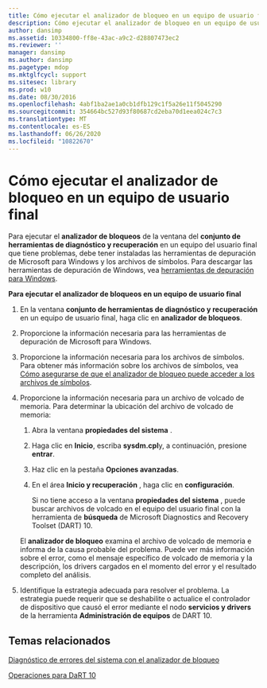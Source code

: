 ```yaml
---
title: Cómo ejecutar el analizador de bloqueo en un equipo de usuario final
description: Cómo ejecutar el analizador de bloqueo en un equipo de usuario final
author: dansimp
ms.assetid: 10334800-ff8e-43ac-a9c2-d28807473ec2
ms.reviewer: ''
manager: dansimp
ms.author: dansimp
ms.pagetype: mdop
ms.mktglfcycl: support
ms.sitesec: library
ms.prod: w10
ms.date: 08/30/2016
ms.openlocfilehash: 4abf1ba2ae1a0cb1dfb129c1f5a26e11f5045290
ms.sourcegitcommit: 354664bc527d93f80687cd2eba70d1eea024c7c3
ms.translationtype: MT
ms.contentlocale: es-ES
ms.lasthandoff: 06/26/2020
ms.locfileid: "10822670"
---
```

# Cómo ejecutar el analizador de bloqueo en un equipo de usuario final


Para ejecutar el **analizador de bloqueos** de la ventana del **conjunto de herramientas de diagnóstico y recuperación** en un equipo del usuario final que tiene problemas, debe tener instaladas las herramientas de depuración de Microsoft para Windows y los archivos de símbolos. Para descargar las herramientas de depuración de Windows, vea [herramientas de depuración para Windows](https://go.microsoft.com/fwlink/?LinkId=266248).

**Para ejecutar el analizador de bloqueos en un equipo de usuario final**

1.  En la ventana **conjunto de herramientas de diagnóstico y recuperación** en un equipo de usuario final, haga clic en **analizador de bloqueos**.

2.  Proporcione la información necesaria para las herramientas de depuración de Microsoft para Windows.

3.  Proporcione la información necesaria para los archivos de símbolos. Para obtener más información sobre los archivos de símbolos, vea [Cómo asegurarse de que el analizador de bloqueo puede acceder a los archivos de símbolos](how-to-ensure-that-crash-analyzer-can-access-symbol-files-dart-10.md).

4.  Proporcione la información necesaria para un archivo de volcado de memoria. Para determinar la ubicación del archivo de volcado de memoria:

    1.  Abra la ventana **propiedades del sistema** .

    2.  Haga clic en **Inicio**, escriba **sysdm.cpl**y, a continuación, presione **entrar**.

    3.  Haz clic en la pestaña **Opciones avanzadas**.

    4.  En el área **Inicio y recuperación** , haga clic en **configuración**.

        Si no tiene acceso a la ventana **propiedades del sistema** , puede buscar archivos de volcado en el equipo del usuario final con la herramienta de **búsqueda** de Microsoft Diagnostics and Recovery Toolset (DART) 10.

    El **analizador de bloqueo** examina el archivo de volcado de memoria e informa de la causa probable del problema. Puede ver más información sobre el error, como el mensaje específico de volcado de memoria y la descripción, los drivers cargados en el momento del error y el resultado completo del análisis.

5.  Identifique la estrategia adecuada para resolver el problema. La estrategia puede requerir que se deshabilite o actualice el controlador de dispositivo que causó el error mediante el nodo **servicios y drivers** de la herramienta **Administración de equipos** de DART 10.

## Temas relacionados


[Diagnóstico de errores del sistema con el analizador de bloqueo](diagnosing-system-failures-with-crash-analyzer-dart-10.md)

[Operaciones para DaRT 10](operations-for-dart-10.md)

 

 





